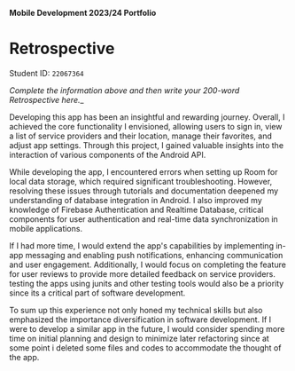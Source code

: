 **Mobile Development 2023/24 Portfolio**

# Retrospective

Student ID: `22067364`

_Complete the information above and then write your 200-word Retrospective here.__

Developing this app has been an insightful and rewarding journey. Overall, I achieved the core
functionality I envisioned, allowing users to sign in, view a list of service providers and their location, manage
their favorites, and adjust app settings. Through this project, I gained valuable insights into the
interaction of various components of the Android API.

While developing the app, I encountered errors when setting up Room for local data storage, which
required significant troubleshooting. However, resolving these issues through tutorials and documentation deepened my understanding of
database integration in Android. I also improved my knowledge of Firebase Authentication and
Realtime Database, critical components for user authentication and real-time data synchronization in
mobile applications.

If I had more time, I would extend the app's capabilities by implementing in-app messaging and
enabling push notifications, enhancing communication and user engagement. Additionally, I would
focus on completing the feature for user reviews to provide more detailed feedback on service
providers. testing the apps using junits and other testing tools would also be a priority since its a critical part of software development.

To sum up this experience not only honed my technical skills but also emphasized the importance diversification in software development. If I were to develop a similar app in the
future, I would consider spending more time on initial planning and design to minimize later
refactoring since at some point i deleted some files and codes to accommodate the thought of the app.
